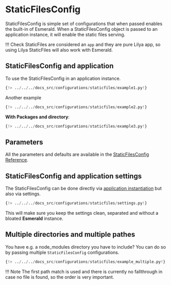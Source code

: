# StaticFilesConfig

StaticFilesConfig is simple set of configurations that when passed enables the built-in of Esmerald.
When a StaticFilesConfig object is passed to an application instance, it will enable the static files serving.

!!! Check
    StaticFiles are considered an `app` and they are pure Lilya app, so using Lilya StaticFiles
    will also work with Esmerald.

## StaticFilesConfig and application

To use the StaticFilesConfig in an application instance.

```python hl_lines="3 9"
{!> ../../../docs_src/configurations/staticfiles/example1.py!}
```

Another example

```python hl_lines="3 10"
{!> ../../../docs_src/configurations/staticfiles/example2.py!}
```

**With Packages and directory**:

```python hl_lines="3 9"
{!> ../../../docs_src/configurations/staticfiles/example3.py!}
```

## Parameters

All the parameters and defaults are available in the [StaticFilesConfig Reference](../references/configurations/static_files.md).

## StaticFilesConfig and application settings

The StaticFilesConfig can be done directly via [application instantiation](#staticfilesconfig-and-application)
but also via settings.

```python
{!> ../../../docs_src/configurations/staticfiles/settings.py!}
```

This will make sure you keep the settings clean, separated and without a bloated **Esmerald** instance.


## Multiple directories and multiple pathes

You have e.g. a node_modules directory you have to include? You can do so by passing multiple `StaticFilesConfig` configurations.

```python
{!> ../../../docs_src/configurations/staticfiles/example_multiple.py!}
```

!!! Note
    The first path match is used and there is currently no fallthrough in case no file is found, so the order is very important.
